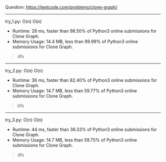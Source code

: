 Question: https://leetcode.com/problems/clone-graph/

---

try_1.py: O(n) O(n)
* Runtime: 28 ms, faster than 98.50% of Python3 online submissions for Clone Graph.
* Memory Usage: 14.4 MB, less than 99.99% of Python3 online submissions for Clone Graph.

> dfs

---

try_2.py: O(n) O(n)

* Runtime: 36 ms, faster than 82.40% of Python3 online submissions for Clone Graph.
* Memory Usage: 14.7 MB, less than 59.77% of Python3 online submissions for Clone Graph.

> bfs

---

try_3.py: O(n) O(n)

* Runtime: 44 ms, faster than 36.33% of Python3 online submissions for Clone Graph.
* Memory Usage: 14.7 MB, less than 59.75% of Python3 online submissions for Clone Graph.

> dfs
